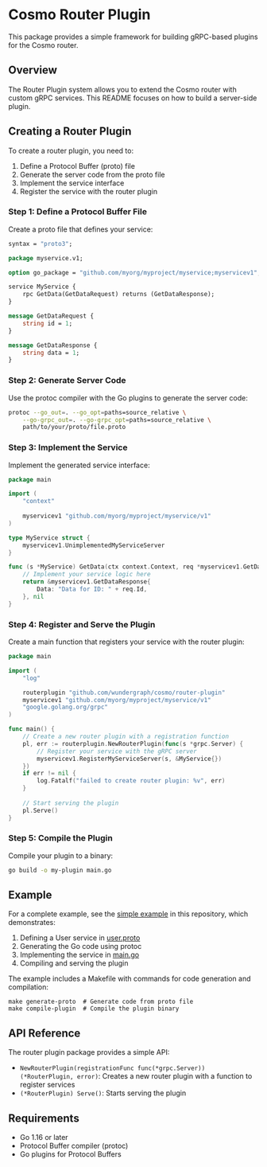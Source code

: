 # Cosmo Router Plugin

This package provides a simple framework for building gRPC-based plugins for the Cosmo router.

## Overview

The Router Plugin system allows you to extend the Cosmo router with custom gRPC services. This README focuses on how to build a server-side plugin.

## Creating a Router Plugin

To create a router plugin, you need to:

1. Define a Protocol Buffer (proto) file
2. Generate the server code from the proto file
3. Implement the service interface
4. Register the service with the router plugin

### Step 1: Define a Protocol Buffer File

Create a proto file that defines your service:

```protobuf
syntax = "proto3";

package myservice.v1;

option go_package = "github.com/myorg/myproject/myservice;myservicev1";

service MyService {
    rpc GetData(GetDataRequest) returns (GetDataResponse);
}

message GetDataRequest {
    string id = 1;
}

message GetDataResponse {
    string data = 1;
}
```

### Step 2: Generate Server Code

Use the protoc compiler with the Go plugins to generate the server code:

```bash
protoc --go_out=. --go_opt=paths=source_relative \
    --go-grpc_out=. --go-grpc_opt=paths=source_relative \
    path/to/your/proto/file.proto
```

### Step 3: Implement the Service

Implement the generated service interface:

```go
package main

import (
    "context"
    
    myservicev1 "github.com/myorg/myproject/myservice/v1"
)

type MyService struct {
    myservicev1.UnimplementedMyServiceServer
}

func (s *MyService) GetData(ctx context.Context, req *myservicev1.GetDataRequest) (*myservicev1.GetDataResponse, error) {
    // Implement your service logic here
    return &myservicev1.GetDataResponse{
        Data: "Data for ID: " + req.Id,
    }, nil
}
```

### Step 4: Register and Serve the Plugin

Create a main function that registers your service with the router plugin:

```go
package main

import (
    "log"

    routerplugin "github.com/wundergraph/cosmo/router-plugin"
    myservicev1 "github.com/myorg/myproject/myservice/v1"
    "google.golang.org/grpc"
)

func main() {
    // Create a new router plugin with a registration function
    pl, err := routerplugin.NewRouterPlugin(func(s *grpc.Server) {
        // Register your service with the gRPC server
        myservicev1.RegisterMyServiceServer(s, &MyService{})
    })
    if err != nil {
        log.Fatalf("failed to create router plugin: %v", err)
    }
    
    // Start serving the plugin
    pl.Serve()
}
```

### Step 5: Compile the Plugin

Compile your plugin to a binary:

```bash
go build -o my-plugin main.go
```

## Example

For a complete example, see the [simple example](./examples/simple) in this repository, which demonstrates:

1. Defining a User service in [user.proto](./examples/simple/user/v1/user.proto)
2. Generating the Go code using protoc
3. Implementing the service in [main.go](./examples/simple/cmd/server/main.go)
4. Compiling and serving the plugin

The example includes a Makefile with commands for code generation and compilation:

```
make generate-proto  # Generate code from proto file
make compile-plugin  # Compile the plugin binary
```

## API Reference

The router plugin package provides a simple API:

- `NewRouterPlugin(registrationFunc func(*grpc.Server)) (*RouterPlugin, error)`: Creates a new router plugin with a function to register services
- `(*RouterPlugin) Serve()`: Starts serving the plugin

## Requirements

- Go 1.16 or later
- Protocol Buffer compiler (protoc)
- Go plugins for Protocol Buffers
